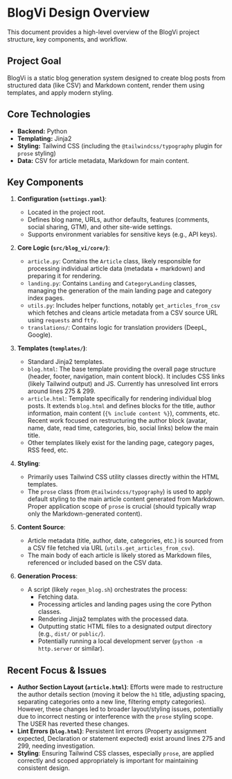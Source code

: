 # BlogVi Design Overview

This document provides a high-level overview of the BlogVi project structure, key components, and workflow.

## Project Goal

BlogVi is a static blog generation system designed to create blog posts from structured data (like CSV) and Markdown content, render them using templates, and apply modern styling.

## Core Technologies

*   **Backend:** Python
*   **Templating:** Jinja2
*   **Styling:** Tailwind CSS (including the `@tailwindcss/typography` plugin for `prose` styling)
*   **Data:** CSV for article metadata, Markdown for main content.

## Key Components

1.  **Configuration (`settings.yaml`)**:
    *   Located in the project root.
    *   Defines blog name, URLs, author defaults, features (comments, social sharing, GTM), and other site-wide settings.
    *   Supports environment variables for sensitive keys (e.g., API keys).

2.  **Core Logic (`src/blog_vi/core/`)**:
    *   `article.py`: Contains the `Article` class, likely responsible for processing individual article data (metadata + markdown) and preparing it for rendering.
    *   `landing.py`: Contains `Landing` and `CategoryLanding` classes, managing the generation of the main landing page and category index pages.
    *   `utils.py`: Includes helper functions, notably `get_articles_from_csv` which fetches and cleans article metadata from a CSV source URL using `requests` and `ftfy`.
    *   `translations/`: Contains logic for translation providers (DeepL, Google).

3.  **Templates (`templates/`)**:
    *   Standard Jinja2 templates.
    *   `blog.html`: The base template providing the overall page structure (header, footer, navigation, main content block). It includes CSS links (likely Tailwind output) and JS. Currently has unresolved lint errors around lines 275 & 299.
    *   `article.html`: Template specifically for rendering individual blog posts. It extends `blog.html` and defines blocks for the title, author information, main content (`{% include content %}`), comments, etc. Recent work focused on restructuring the author block (avatar, name, date, read time, categories, bio, social links) below the main title.
    *   Other templates likely exist for the landing page, category pages, RSS feed, etc.

4.  **Styling**:
    *   Primarily uses Tailwind CSS utility classes directly within the HTML templates.
    *   The `prose` class (from `@tailwindcss/typography`) is used to apply default styling to the main article content generated from Markdown. Proper application scope of `prose` is crucial (should typically wrap only the Markdown-generated content).

5.  **Content Source**:
    *   Article metadata (title, author, date, categories, etc.) is sourced from a CSV file fetched via URL (`utils.get_articles_from_csv`).
    *   The main body of each article is likely stored as Markdown files, referenced or included based on the CSV data.

6.  **Generation Process**:
    *   A script (likely `regen_blog.sh`) orchestrates the process:
        *   Fetching data.
        *   Processing articles and landing pages using the core Python classes.
        *   Rendering Jinja2 templates with the processed data.
        *   Outputting static HTML files to a designated output directory (e.g., `dist/` or `public/`).
        *   Potentially running a local development server (`python -m http.server` or similar).

## Recent Focus & Issues

*   **Author Section Layout (`article.html`)**: Efforts were made to restructure the author details section (moving it below the `h1` title, adjusting spacing, separating categories onto a new line, filtering empty categories). However, these changes led to broader layout/styling issues, potentially due to incorrect nesting or interference with the `prose` styling scope. The USER has reverted these changes.
*   **Lint Errors (`blog.html`)**: Persistent lint errors (Property assignment expected, Declaration or statement expected) exist around lines 275 and 299, needing investigation.
*   **Styling**: Ensuring Tailwind CSS classes, especially `prose`, are applied correctly and scoped appropriately is important for maintaining consistent design.